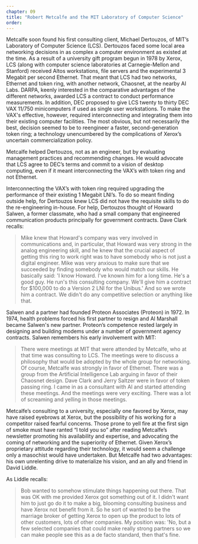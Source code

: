 ```yaml
---
chapter: 09
title: "Robert Metcalfe and the MIT Laboratory of Computer Science"
order: 
---
```


Metcalfe soon found his first consulting client, Michael Dertouzos, of MIT’s Laboratory of Computer Science (LCS). Dertouzos faced some local area networking decisions in as complex a computer environment as existed at the time. As a result of a university gift program begun in 1978 by Xerox, LCS (along with computer science laboratories at Carnegie-Mellon and Stanford) received Altos workstations, file servers and the experimental 3 Megabit per second Ethernet. That meant that LCS had two networks, Ethernet and token ring, with another network, Chaosnet, at the nearby AI Labs. DARPA, keenly interested in the comparative advantages of the different networks, awarded LCS a contract to conduct performance measurements. In addition, DEC proposed to give LCS twenty to thirty DEC VAX 11/750 minicomputers if used as single user workstations. To make the VAX's effective, however, required interconnecting and integrating them into their existing computer facilities. The most obvious, but not necessarily the best, decision seemed to be to reengineer a faster, second-generation token ring; a technology unencumbered by the complications of Xerox’s uncertain commercialization policy.

Metcalfe helped Dertouzos, not as an engineer, but by evaluating management practices and recommending changes. He would advocate that LCS agree to DEC’s terms and commit to a vision of desktop computing, even if it meant interconnecting the VAX’s with token ring and not Ethernet.

Interconnecting the VAX’s with token ring required upgrading the performance of their existing 1 Megabit LNI’s. To do so meant finding outside help, for Dertouzos knew LCS did not have the requisite skills to do the re-engineering in-house. For help, Dertouzos thought of Howard Salwen, a former classmate, who had a small company that engineered communication products principally for government contracts. Dave Clark recalls:

>Mike knew that Howard's company was very involved in communications and, in particular, that Howard was very strong in the analog engineering skill, and he knew that the crucial aspect of getting this ring to work right was to have somebody who is not just a digital engineer. Mike was very anxious to make sure that we succeeded by finding somebody who would match our skills. He basically said: 'I know Howard. I've known him for a long time. He's a good guy. He run's this consulting company. We'll give him a contract for $100,000 to do a Version 2 LNI for the Unibus.' And so we wrote him a contract. We didn't do any competitive selection or anything like that.

Salwen and a partner had founded Proteon Associates (Proteon) in 1972. In 1974, health problems forced his first partner to resign and Al Marshall became Salwen's new partner. Proteon’s competence rested largely in designing and building modems under a number of government agency contracts. Salwen remembers his early involvement with MIT:

>There were meetings at MIT that were attended by Metcalfe, who at that time was consulting to LCS. The meetings were to discuss a philosophy that would be adopted by the whole group for networking. Of course, Metcalfe was strongly in favor of Ethernet. There was a group from the Artificial Intelligence Lab arguing in favor of their Chaosnet design. Dave Clark and Jerry Saltzer were in favor of token passing ring. I came in as a consultant with Al and started attending these meetings. And the meetings were very exciting. There was a lot of screaming and yelling in those meetings.

Metcalfe’s consulting to a university, especially one favored by Xerox, may have raised eyebrows at Xerox, but the possibility of his working for a competitor raised fearful concerns. Those prone to yell fire at the first sign of smoke must have ranted “I told you so” after reading Metcalfe’s newsletter promoting his availability and expertise, and advocating the coming of networking and the superiority of Ethernet. Given Xerox’s proprietary attitude regarding their technology, it would seem a challenge only a masochist would have undertaken. But Metcalfe had two advantages: his own unrelenting drive to materialize his vision, and an ally and friend in David Liddle.

As Liddle recalls:

>Bob wanted to somehow stimulate things happening out there. That was OK with me provided Xerox got something out of it. I didn't want him to just go do it to make a big, blooming consulting business and have Xerox not benefit from it. So he sort of wanted to be the marriage broker of getting Xerox to open up the product to lots of other customers, lots of other companies. My position was: 'No, but a few selected companies that could make really strong partners so we can make people see this as a de facto standard, then that's fine.
